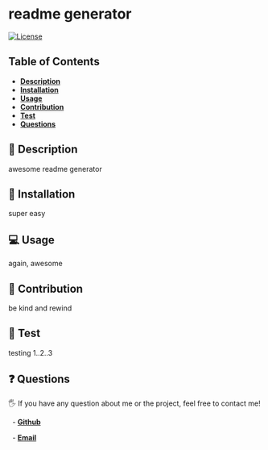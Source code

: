 
   # readme generator 


   [![License](https://img.shields.io/badge/license-MIT-ff69b4)](https://opensource.org/license/MIT)
   
   
   ## Table of Contents
   
   - [**Description**](#📑-description)
   - [**Installation**](#💾-installation)
   - [**Usage**](#💻-usage)
   - [**Contribution**](#🤝-contribution)
   - [**Test**](#🧪-test)
   - [**Questions**](#❓-questions)
   
   ## 📑 Description 
   awesome readme generator
   
   ## 💾 Installation
   super easy

   ## 💻 Usage
   again, awesome
   
  ## 🤝 Contribution
  be kind and rewind

  ## 🧪 Test
  testing 1..2..3

  ## ❓ Questions 
   
   🖐 If you have any question about me or the project, feel free to contact me!
   
     - [**Github**](https://github.com/ctep09)

     - [**Email**](mailto:cassandray9@gmail.com)
   
